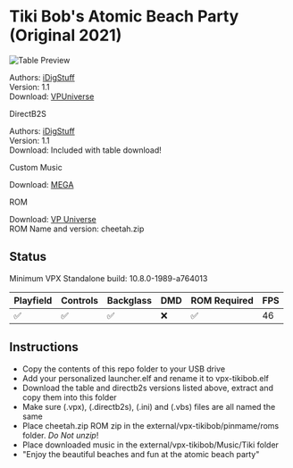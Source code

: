 # Tiki Bob's Atomic Beach Party (Original 2021)

![Table Preview](https://vpuniverse.com/screenshots/monthly_2021_07/1168319625_TikiBob.png.fb2796bbbb329cc645d5bc98430f971f.png)

Authors: [iDigStuff](https://vpuniverse.com/profile/29753-idigstuff/)  
Version: 1.1  
Download: [VPUniverse](https://vpuniverse.com/files/file/7143-tiki-bobs-atomic-beach-party-original-theme-2021/)

DirectB2S

Authors: [iDigStuff](https://vpuniverse.com/profile/29753-idigstuff/)  
Version: 1.1  
Download: Included with table download!

Custom Music

Download: [MEGA](https://mega.nz/folder/5Bp2TIpQ#RyB2iGHyGuOxHuxUh3iEgQ)

ROM

Download: [VP Universe](https://vpuniverse.com/files/file/1661-cheetahzip/)  
ROM Name and version: cheetah.zip

## Status 

Minimum VPX Standalone build: 10.8.0-1989-a764013

| Playfield | Controls | Backglass | DMD | ROM Required | FPS | 
|-----------|----------|-----------|-----|--------------|-----|
| :white_check_mark: | :white_check_mark: | :white_check_mark: | :x: | :white_check_mark: | 46 |

## Instructions

- Copy the contents of this repo folder to your USB drive
- Add your personalized launcher.elf and rename it to vpx-tikibob.elf
- Download the table and directb2s versions listed above, extract and copy them into this folder
- Make sure (.vpx), (.directb2s), (.ini) and (.vbs) files are all named the same
- Place cheetah.zip ROM zip in the external/vpx-tikibob/pinmame/roms folder. *Do Not unzip*!
- Place downloaded music in the external/vpx-tikibob/Music/Tiki folder
- "Enjoy the beautiful beaches and fun at the atomic beach party"
